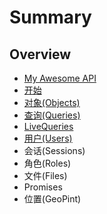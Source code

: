 # Summary

## Overview

* [My Awesome API](README.md)
* [开始](ce-shi.md)
* [对象\(Objects\)](dui-xiang.md)
* [查询\(Queries\)](qing-6c4228-queries.md)
* [LiveQueries](livequeries.md)
* [用户\(Users\)](yong-623728-users.md)
* 会话\(Sessions\)
* 角色\(Roles\)
* 文件\(Files\)
* Promises
* 位置\(GeoPint\)

